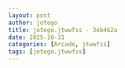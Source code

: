 ```yaml
---
layout: post
author: jotego
title: jotego.jtwwfss - 3eb462a
date: 2025-10-31
categories: [Arcade, jtwwfss]
tags: [jotego.jtwwfss]
---
```



